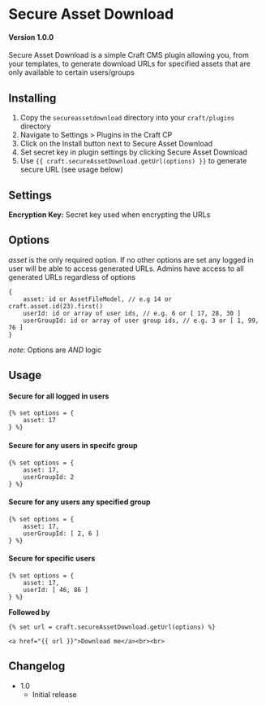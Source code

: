 # Secure Asset Download
#### Version 1.0.0

Secure Asset Download is a simple Craft CMS plugin allowing you, from your templates, to generate download URLs for specified assets that are only available to certain users/groups

## Installing

1. Copy the `secureassetdownload` directory into your `craft/plugins` directory
2. Navigate to Settings > Plugins in the Craft CP
3. Click on the Install button next to Secure Asset Download
4. Set secret key in plugin settings by clicking Secure Asset Download
4. Use `{{ craft.secureAssetDownload.getUrl(options) }}` to generate secure URL (see usage below)

## Settings

**Encryption Key:** Secret key used when encrypting the URLs

## Options

*asset* is the only required option. If no other options are set any logged in user will be able to access generated URLs.
Admins have access to all generated URLs regardless of options

```
{
	asset: id or AssetFileModel, // e.g 14 or craft.asset.id(23).first()
	userId: id or array of user ids, // e.g. 6 or [ 17, 28, 30 ]
	userGroupId: id or array of user group ids, // e.g. 3 or [ 1, 99, 76 ]
}
```

_note_: Options are *AND* logic

## Usage

#### Secure for all logged in users ####

```
{% set options = {
	asset: 17
} %}
```

#### Secure for any users in specifc group  ####

```
{% set options = {
	asset: 17,
	userGroupId: 2
} %}
```

#### Secure for any users any specified group  ####

```
{% set options = {
	asset: 17,
	userGroupId: [ 2, 6 ]
} %}
```

#### Secure for specific users  ####

```
{% set options = {
	asset: 17,
	userId: [ 46, 86 ]
} %}
```

**Followed by**
```
{% set url = craft.secureAssetDownload.getUrl(options) %}

<a href="{{ url }}">Download me</a><br><br>
```

## Changelog

* 1.0
	* Initial release